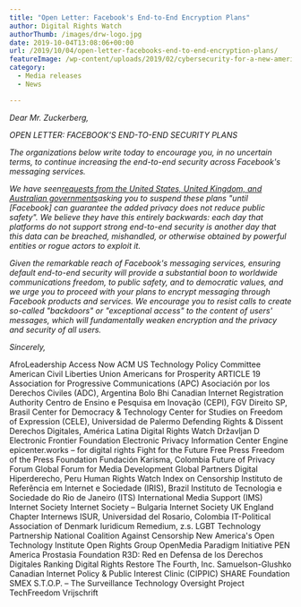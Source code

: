```yaml
---
title: "Open Letter: Facebook's End-to-End Encryption Plans"
author: Digital Rights Watch
authorThumb: /images/drw-logo.jpg
date: 2019-10-04T13:08:06+00:00
url: /2019/10/04/open-letter-facebooks-end-to-end-encryption-plans/
featureImage: /wp-content/uploads/2019/02/cybersecurity-for-a-new-america-2016_image.width-800.jpg
category:
  - Media releases
  - News

---
```

_Dear Mr. Zuckerberg,_

_OPEN LETTER: FACEBOOK'S END-TO-END SECURITY PLANS_

_The organizations below write today to encourage you, in no uncertain terms, to continue increasing the end-to-end security across Facebook's messaging services._

_We have seen<a href="https://cdt.org/files/2019/10/US-UK-Australia-letter-to-Zuckerberg-10-4-19.pdf" target="_blank" rel="noreferrer noopener">requests from the United States, United Kingdom, and Australian governments</a>asking you to suspend these plans "until [Facebook] can guarantee the added privacy does not reduce public safety". We believe they have this entirely backwards: each day that platforms do not support strong end-to-end security is another day that this data can be breached, mishandled, or otherwise obtained by powerful entities or rogue actors to exploit it._

_Given the remarkable reach of Facebook's messaging services, ensuring default end-to-end security will provide a substantial boon to worldwide communications freedom, to public safety, and to democratic values, and we urge you to proceed with your plans to encrypt messaging through Facebook products and services. We encourage you to resist calls to create so-called "backdoors" or "exceptional access" to the content of users' messages, which will fundamentally weaken encryption and the privacy and security of all users._

_Sincerely,_

AfroLeadership
Access Now
ACM US Technology Policy Committee
American Civil Liberties Union
Americans for Prosperity
ARTICLE 19
Association for Progressive Communications (APC)
Asociación por los Derechos Civiles (ADC), Argentina
Bolo Bhi
Canadian Internet Registration Authority
Centro de Ensino e Pesquisa em Inovação (CEPI), FGV Direito SP, Brasil
Center for Democracy & Technology
Center for Studies on Freedom of Expression (CELE), Universidad de Palermo
Defending Rights & Dissent
Derechos Digitales, América Latina
Digital Rights Watch
Državljan D
Electronic Frontier Foundation
Electronic Privacy Information Center
Engine
epicenter.works – for digital rights
Fight for the Future
Free Press
Freedom of the Press Foundation
Fundación Karisma, Colombia
Future of Privacy Forum
Global Forum for Media Development
Global Partners Digital
Hiperderecho, Peru
Human Rights Watch
Index on Censorship
Instituto de Referência em Internet e Sociedade (IRIS), Brazil
Instituto de Tecnologia e Sociedade do Rio de Janeiro (ITS)
International Media Support (IMS)
Internet Society
Internet Society – Bulgaria
Internet Society UK England Chapter
Internews
ISUR, Universidad del Rosario, Colombia
IT-Political Association of Denmark
Iuridicum Remedium, z.s.
LGBT Technology Partnership
National Coalition Against Censorship
New America's Open Technology Institute
Open Rights Group
OpenMedia
Paradigm Initiative
PEN America
Prostasia Foundation
R3D: Red en Defensa de los Derechos Digitales
Ranking Digital Rights
Restore The Fourth, Inc.
Samuelson-Glushko Canadian Internet Policy & Public Interest Clinic (CIPPIC)
SHARE Foundation
SMEX
S.T.O.P. – The Surveillance Technology Oversight Project
TechFreedom
Vrijschrift
